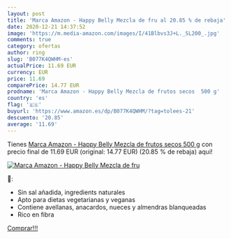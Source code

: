 ```yaml
---
layout: post
title: 'Marca Amazon - Happy Belly Mezcla de fru al 20.85 % de rebaja'
date: 2020-12-21 14:37:52
image: 'https://m.media-amazon.com/images/I/41Blbvs3J+L._SL200_.jpg'
comments: true
category: ofertas
author: ring
slug: 'B077K4QWHM-es'
actualPrice: 11.69 EUR
currency: EUR
price: 11.69
comparePrice: 14.77 EUR
prodname: 'Marca Amazon - Happy Belly Mezcla de frutos secos  500 g'
country: 'es'
flag: '🇪🇸'
buyurl: 'https://www.amazon.es/dp/B077K4QWHM/?tag=tolees-21'
descuento: '20.85'
average: '11.69'
---
```


Tienes [Marca Amazon - Happy Belly Mezcla de frutos secos  500 g](https://www.amazon.es/dp/B077K4QWHM/?tag=tolees-21) con precio final de  11.69 EUR (original: 14.77 EUR) (20.85 %  de rebaja) aqui!

[![Marca Amazon - Happy Belly Mezcla de fru](https://m.media-amazon.com/images/I/41Blbvs3J+L._SL200_.jpg)](https://www.amazon.es/dp/B077K4QWHM/?tag=tolees-21)

🔎:

- Sin sal añadida, ingredients naturales
- Apto para dietas vegetarianas y veganas
- Contiene avellanas, anacardos, nueces y almendras blanqueadas
- Rico en fibra

[Comprar!!!](https://www.amazon.es/dp/B077K4QWHM/?tag=tolees-21)
